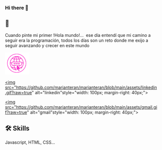 ### Hi there 👋


## 🚀 
Cuando pinte mi primer !Hola mundo!...  ese día 
entendí que mi camino a seguir era la programación, 
todos los días son un reto donde
me exijo a seguir avanzando y crecer en este mundo

<p align="left">

<a href="https://marianela-teran.web.app/" target="_blank"><img src="https://github.com/marianteran/marianteran/blob/main/assets/pweb.gif?raw=true" alt="pagina web" style="width: 80px; margin-right: 40px;"></a>

<a href="https://www.linkedin.com/in/marianelaTeran" target="_blank"><img src="https://github.com/marianteran/marianteran/blob/main/assets/linkedin.gif?raw=true" alt="linkedin"style="width: 100px; margin-right: 40px;"></a>

<a href="mailto:marianteranf@gmail.com" target="_blank"><img src="https://github.com/marianteran/marianteran/blob/main/assets/gmail.gif?raw=true" alt="gmail"style="width: 100px; margin-right: 40px;"></a>
</div> 
</p> 



## 🛠 Skills

Javascript, HTML, CSS...
 
 
